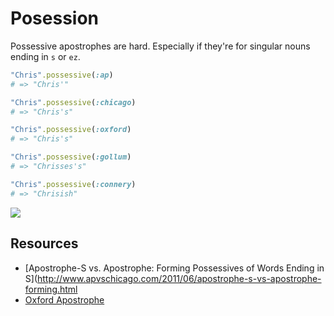 # Posession

Possessive apostrophes are hard. Especially if they're for singular nouns ending in `s` or `ez`.

```ruby
"Chris".possessive(:ap)
# => "Chris'"

"Chris".possessive(:chicago)
# => "Chris's"

"Chris".possessive(:oxford)
# => "Chris's"

"Chris".possessive(:gollum)
# => "Chrisses's"

"Chris".possessive(:connery)
# => "Chrisish"
```

![](http://i.imgur.com/KrxoMCw.png)

## Resources

* [Apostrophe-S vs. Apostrophe: Forming Possessives of Words Ending in S](http://www.apvschicago.com/2011/06/apostrophe-s-vs-apostrophe-forming.html
* [Oxford Apostrophe](http://oxforddictionaries.com/words/apostrophe)
